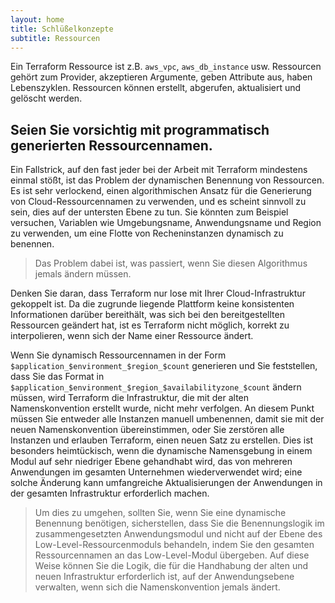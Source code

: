 ```yaml
---
layout: home
title: Schlüßelkonzepte
subtitle: Ressourcen
---
```


Ein Terraform Ressource ist z.B. `aws_vpc`, `aws_db_instance` usw. Ressourcen gehört zum Provider, akzeptieren Argumente, geben Attribute aus, haben Lebenszyklen. Ressourcen können erstellt, abgerufen, aktualisiert und gelöscht werden.

## Seien Sie vorsichtig mit programmatisch generierten Ressourcennamen.

Ein Fallstrick, auf den fast jeder bei der Arbeit mit Terraform mindestens einmal stößt, ist das Problem der dynamischen Benennung von Ressourcen. Es ist sehr verlockend, einen algorithmischen Ansatz für die Generierung von Cloud-Ressourcennamen zu verwenden, und es scheint sinnvoll zu sein, dies auf der untersten Ebene zu tun. Sie könnten zum Beispiel versuchen, Variablen wie Umgebungsname, Anwendungsname und Region zu verwenden, um eine Flotte von Recheninstanzen dynamisch zu benennen.

> Das Problem dabei ist, was passiert, wenn Sie diesen Algorithmus jemals ändern müssen.


Denken Sie daran, dass Terraform nur lose mit Ihrer Cloud-Infrastruktur gekoppelt ist. Da die zugrunde liegende Plattform keine konsistenten Informationen darüber bereithält, was sich bei den bereitgestellten Ressourcen geändert hat, ist es Terraform nicht möglich, korrekt zu interpolieren, wenn sich der Name einer Ressource ändert.

Wenn Sie dynamisch Ressourcennamen in der Form `$application_$environment_$region_$count` generieren und Sie feststellen, dass Sie das Format in `$application_$environment_$region_$availabilityzone_$count` ändern müssen, wird Terraform die Infrastruktur, die mit der alten Namenskonvention erstellt wurde, nicht mehr verfolgen. An diesem Punkt müssen Sie entweder alle Instanzen manuell umbenennen, damit sie mit der neuen Namenskonvention übereinstimmen, oder Sie zerstören alle Instanzen und erlauben Terraform, einen neuen Satz zu erstellen. Dies ist besonders heimtückisch, wenn die dynamische Namensgebung in einem Modul auf sehr niedriger Ebene gehandhabt wird, das von mehreren Anwendungen im gesamten Unternehmen wiederverwendet wird; eine solche Änderung kann umfangreiche Aktualisierungen der Anwendungen in der gesamten Infrastruktur erforderlich machen.

>Um dies zu umgehen, sollten Sie, wenn Sie eine dynamische Benennung benötigen, sicherstellen, dass Sie die Benennungslogik im zusammengesetzten Anwendungsmodul und nicht auf der Ebene des Low-Level-Ressourcenmoduls behandeln, indem Sie den gesamten Ressourcennamen an das Low-Level-Modul übergeben. Auf diese Weise können Sie die Logik, die für die Handhabung der alten und neuen Infrastruktur erforderlich ist, auf der Anwendungsebene verwalten, wenn sich die Namenskonvention jemals ändert.


